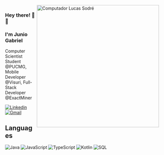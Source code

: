 <img src="https://raw.githubusercontent.com/MicaelliMedeiros/micaellimedeiros/master/image/computer-illustration.png" min-width="400px" max-width="400px" width="400px" align="right" alt="Computador Lucas Sodré">

### Hey there! :wave::smiley:
### I'm Junio Gabriel

<p align="left">
  Computer Scientist Student @PUCMG, Mobile Developer @Visuri, Full-Stack Developer @ExactMiner
</p>

[![Linkedin](https://img.shields.io/badge/-Junio%20Gabriel-blue?style=flat&logo=Linkedin&logoColor=white)](https://www.linkedin.com/in/juniogss)
[![Gmail](https://img.shields.io/badge/-junio.gss@hotmail.com-026d9f?style=flat&logo=Gmail&logoColor=white)](mailto:junio.gss@hotmail.com)
 
 ## Languages

![Java](https://img.shields.io/badge/-Java-000000?style=flat&logo=java)
![JavaScript](https://img.shields.io/badge/-JavaScript-000000?style=flat&logo=javascript)
![TypeScript](https://img.shields.io/badge/-TypeScript-000000?style=flat&logo=typescript)
![Kotlin](https://img.shields.io/badge/-Kotlin-000000?style=flat&logo=kotlin)
![SQL](https://img.shields.io/badge/-SQL-000000?style=flat&logo=mysql)
